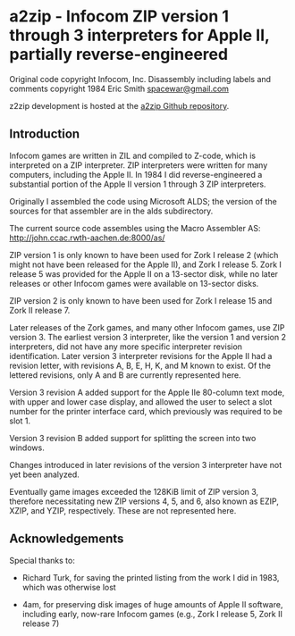 # a2zip - Infocom ZIP version 1 through 3 interpreters for Apple II, partially reverse-engineered

Original code copyright Infocom, Inc.
Disassembly including labels and comments copyright 1984 Eric Smith <spacewar@gmail.com>

z2zip development is hosted at the
[a2zip Github repository](https://github.com/brouhaha/a2zip/).

## Introduction

Infocom games are written in ZIL and compiled to Z-code, which is
interpreted on a ZIP interpreter. ZIP interpreters were written for
many computers, including the Apple II. In 1984 I did reverse-engineered
a substantial portion of the Apple II version 1 through 3 ZIP interpreters.

Originally I assembled the code using Microsoft ALDS; the version of the
sources for that assembler are in the alds subdirectory.

The current source code assembles using the Macro Assembler AS:
    http://john.ccac.rwth-aachen.de:8000/as/

ZIP version 1 is only known to have been used for Zork I release 2
(which might not have been released for the Apple II), and Zork I release 5.
Zork I release 5 was provided for the Apple II on a 13-sector disk, while no
later releases or other Infocom games were available on 13-sector disks.

ZIP version 2 is only known to have been used for Zork I release 15
and Zork II release 7.

Later releases of the Zork games, and many other Infocom games, use
ZIP version 3. The earliest version 3 interpreter, like the version 1 and
version 2 interpreters, did not have any more specific interpreter revision
identification. Later version 3 interpreter revisions for the Apple II
had a revision letter, with revisions A, B, E, H, K, and M known to exist.
Of the lettered revisions, only A and B are currently represented here.

Version 3 revision A added support for the Apple IIe 80-column text mode, with upper
and lower case display, and allowed the user to select a slot number for the
printer interface card, which previously was required to be slot 1.

Version 3 revision B added support for splitting the screen into two windows.

Changes introduced in later revisions of the version 3 interpreter have not
yet been analyzed.

Eventually game images exceeded the 128KiB limit of ZIP version 3, therefore
necessitating new ZIP versions 4, 5, and 6, also known as EZIP, XZIP, and YZIP,
respectively. These are not represented here.

## Acknowledgements

Special thanks to:

* Richard Turk, for saving the printed listing from the work I did in 1983,
  which was otherwise lost

* 4am, for preserving disk images of huge amounts of Apple II software,
  including early, now-rare Infocom games (e.g., Zork I release 5,
  Zork II release 7)
